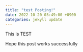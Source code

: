 ```yaml
---
title: "test Posting!"
date: 2022-10-20 03:49:00 +0900
categories: jekyll update
---
```

This is TEST

Hope this post works successfully
